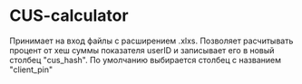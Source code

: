 # CUS-calculator

Принимает на вход файлы с расширением .xlxs. Позволяет расчитывать процент от хеш суммы показателя userID и записывает его в новый столбец "cus_hash". По умолчанию выбирается столбец с названием "client_pin"
